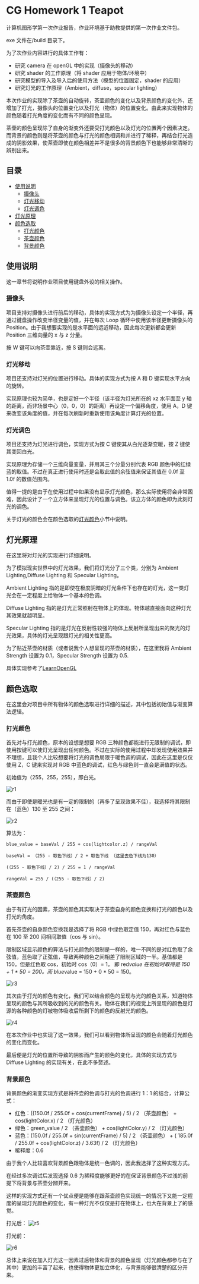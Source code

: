 # CG Homework 1 Teapot

计算机图形学第一次作业报告，作业环境基于助教提供的第一次作业文件包。

exe 文件在/build 目录下。

为了次作业内容进行的具体工作有：

- 研究 camera 在 openGL 中的实现（摄像头的移动）
- 研究 shader 的工作原理（将 shader 应用于物体/环境中）
- 研究模型的导入及导入后的使用方法（模型的位置固定，shader 的应用）
- 研究灯光的工作原理（Ambient，diffuse，specular lighting）

本次作业的实现除了茶壶的自动旋转，茶壶颜色的变化以及背景颜色的变化外，还增加了打光，摄像头的位置变化以及打光（物体）的位置变化。由此来实现物体的颜色随着打光角度的变化而有不同的颜色呈现。

茶壶的颜色呈现除了自身的渐变外还要受打光颜色以及灯光的位置两个因素决定。而背景的颜色则是将茶壶的颜色与打光的颜色相调和并进行了稀释，再结合打光造成的阴影效果，使茶壶即使在颜色相差并不是很多的背景颜色下也能够非常清晰的辨别出来。

## 目录

- [使用说明](#使用说明)
  - [摄像头](#摄像头)
  - [灯光移动](#灯光移动)
  - [灯光调色](#灯光调色)
- [灯光原理](#灯光原理)
- [颜色选取](#颜色选取)
  - [打光颜色](#灯光颜色)
  - [茶壶颜色](#茶壶颜色)
  - [背景颜色](#背景颜色)

## 使用说明

这一章节将说明作业项目使用键盘外设的相关操作。

### 摄像头

项目支持对摄像头进行前后的移动，具体的实现方式为为摄像头设定一个半径，再通过键盘操作改变半径变量的值，并在每次 Loop 循环中使用该半径更新摄像头的 Position。由于我想要实现的是水平面的远近移动，因此每次更新都会更新 Position 三维向量的 x 与 z 分量。

按 W 键可以向茶壶靠近，按 S 键则会远离。

### 灯光移动

项目还支持对灯光的位置进行移动。具体的实现方式为按 A 和 D 键实现水平方向的旋转。

实现原理也较为简单，也是定好一个半径（该半径为灯光所在的 xz 水平面至 y 轴的距离，而非场景中心（0，0，0）的距离）再设定一个偏移角度，使用 A，D 键来改变该角度的值，并在每次刷新时重新使用该角度计算灯光的位置。

### 灯光调色

项目还支持为灯光进行调色，实现方式为按 C 键使其从白光逐渐变暖，按 Z 键使其变回白光。

实现原理为存储一个三维向量变量，并用其三个分量分别代表 RGB 颜色中的红绿蓝的取值。不过在真正进行使用时还是会取此值的余弦值来保证其值在 0.0f 至 1.0f 的数值范围内。

值得一提的是由于在使用过程中如果没有显示灯光颜色，那么实际使用将会非常困难，因此设计了一个立方体来呈现灯光的位置与调色。该立方体的颜色即为此刻灯光的调色。

关于灯光的颜色会在颜色选取的[灯光颜色](#灯光颜色)小节中说明。

## 灯光原理

在这里将对灯光的实现进行详细说明。

为了模拟现实世界中的灯光效果，我们将灯光分了三个类，分别为 Ambient Lighting,Diffuse Lighting 和 Specular Lighting。

Ambient Lighting 指的是即使在极度阴暗的灯光条件下也存在的灯光，这一类灯光会在一定程度上给物体一个基本的色调。

Diffuse Lighting 指的是灯光正常照射在物体上的体现。物体越直接面向这种灯光其效果就越明显。

Specular Lighting 指的是灯光在反射性较强的物体上反射所呈现出来的聚光的灯光效果，具体的灯光呈现跟灯光的相关性更高。

为了贴近茶壶的材质（或者说我个人想呈现的茶壶的材质），在这里我将 Ambient Strength 设置为 0.1，Specular Strength 设置为 0.5.

具体实现参考了[LearnOpenGL](https://learnopengl.com/Lighting/Basic-Lighting)

## 颜色选取

在这里会对项目中所有物体的颜色选取进行详细的描述，其中包括初始值与渐变算法逻辑。

### 打光颜色

首先对与打光颜色，原本的设想是想要 RGB 三种颜色都能进行无限制的调试，即使用按键可以使灯光呈现出任何颜色。不过在实际的使用过程中却发现使用效果并不理想，且我个人比较想要将灯光的调色局限于暖色调的调试，因此在这里是仅仅使用 Z，C 键来实现对 RGB 中蓝色的调试，红色与绿色则一直会是满值的状态。

初始值为（255，255，255），即白光。

![r1](https://github.com/naomixie/CG-HW/tree/HW1/CG_homework1/CG_homework1/pics/r1.png)

而由于即使是暖光也是有一定的限制的（再多了呈现效果不佳），我选择将其限制在（蓝色）130 至 255 之间：

![r2](https://github.com/naomixie/CG-HW/tree/HW1/CG_homework1/CG_homework1/pics/r2.png)

算法为：

    blue_value = baseVal / 255 + cos(lightcolor.z) / rangeVal

    baseVal = （255 - 取色下线）/ 2 + 取色下线 （这里去色下线为130）

    (（255 - 取色下线）/ 2) / 255 = 1 / rangeVal

    rangeVal = 255 / (（255 - 取色下线）/ 2)

### 茶壶颜色

由于有打光的因素，茶壶的颜色其实取决于茶壶自身的颜色变换和打光的颜色以及打光的角度。

首先茶壶的自身颜色变换我是选择了将 RGB 中绿色取定值 150，再对红色与蓝色在 100 至 200 间相间取值（cos 与 sin）。

限制区域显示颜色的算法与打光颜色的限制是一样的，唯一不同的是对红色取了余弦值，蓝色取了正弦值，导致两种颜色之间相差了限制区域的一半。基值都是 150，但是红色取 cos，初始时 cos（0）= 1， 即 red*value 在初始时取得是 150 + 1 * 50 = 200。而 blue*value = 150 + 0 * 50 = 150。

![r3](https://github.com/naomixie/CG-HW/tree/HW1/CG_homework1/CG_homework1/pics/r3.png)

其次由于打光的颜色有变化，我们可以结合颜色的呈现与光的颜色关系，知道物体呈现的颜色与其所吸收到的光的颜色有关。物体在我们的视觉上所呈现的颜色是灯源的各种颜色的灯被物体吸收后所剩下的颜色的反射光的颜色。

![r4](https://github.com/naomixie/CG-HW/tree/HW1/CG_homework1/CG_homework1/pics/r4.png)

在本次作业中也实现了这一效果，我们可以看到物体所呈现的颜色会随着灯光颜色的变化而变化。

最后便是灯光的位置所导致的阴影而产生的颜色的变化，具体的实现方式与 Diffuse Lighting 的实现有关，在此不多赘述。

### 背景颜色

背景颜色的渐变实现方式是将茶壶的色调与打光的色调进行 1：1 的结合，计算公式：

- 红色：((150.0f / 255.0f + cos(currentFrame) / 5) / 2 （茶壶颜色） + cos(lightColor.x) / 2 （灯光颜色）
- 绿色：green_value / 2 （茶壶颜色） + cos(lightColor.y) / 2 （灯光颜色）
- 蓝色：(150.0f / 255.0f + sin(currentFrame) / 5) / 2 （茶壶颜色） + ( 185.0f / 255.0f + cos(lightColor.z) / 3.63f) / 2 （灯光颜色）
- 稀释度：0.6

由于我个人比较喜欢背景颜色跟物体是统一色调的，因此我选择了这种实现方式。

在经过多次调试后发现选择 0.6 为稀释度能够更好的在保证背景颜色不过浅的前提下将背景与茶壶分辨开来。

这样的实现方式还有一个优点便是能够在跟茶壶颜色实现统一的情况下又能一定程度的呈现灯光颜色的变化，有一种灯光不仅仅是打在物体上，也大在背景上了的感觉。

打光后：
![r5](https://github.com/naomixie/CG-HW/tree/HW1/CG_homework1/CG_homework1/pics/r5.png)

打光前：

![r6](https://github.com/naomixie/CG-HW/tree/HW1/CG_homework1/CG_homework1/pics/r6.png)

总体上来说在加入灯光这一因素过后物体和背景的颜色呈现（灯光颜色都参与在了其中）更加的丰富了起来，也使得物体更加立体化，与背景能够很清楚的区分开来。
